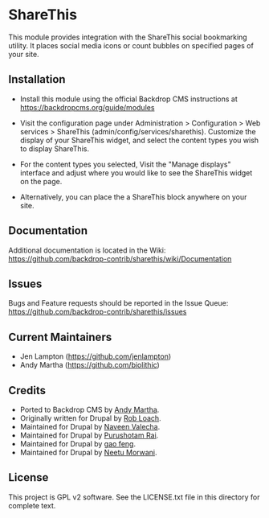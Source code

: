 ShareThis
=========

This module provides integration with the ShareThis social bookmarking utility.
It places social media icons or count bubbles on specified pages of your site.

Installation
------------

- Install this module using the official Backdrop CMS instructions at
  https://backdropcms.org/guide/modules

- Visit the configuration page under Administration > Configuration >
  Web services > ShareThis (admin/config/services/sharethis). Customize the
  display of your ShareThis widget, and select the content types you wish to
  display ShareThis.

- For the content types you selected, Visit the "Manage displays" interface
  and adjust where you would like to see the ShareThis widget on the page.

- Alternatively, you can place the a ShareThis block anywhere on your site.

Documentation
-------------

Additional documentation is located in the Wiki:
https://github.com/backdrop-contrib/sharethis/wiki/Documentation

Issues
------

Bugs and Feature requests should be reported in the Issue Queue:
https://github.com/backdrop-contrib/sharethis/issues

Current Maintainers
-------------------

- Jen Lampton (https://github.com/jenlampton)
- Andy Martha (https://github.com/biolithic)

Credits
-------

- Ported to Backdrop CMS by [Andy Martha](https://github.com/biolithic).
- Originally written for Drupal by [Rob Loach](https://www.backdrop.org/u/robloach).
- Maintained for Drupal by [Naveen Valecha](https://www.drupal.org/u/naveenvalecha).
- Maintained for Drupal by [Purushotam Rai](https://www.drupal.org/u/purushotamrai).
- Maintained for Drupal by [gao feng](https://www.drupal.org/u/gaofengzzz).
- Maintained for Drupal by [Neetu Morwani](https://www.drupal.org/u/neetu-morwani).

License
-------

This project is GPL v2 software. See the LICENSE.txt file in this directory for
complete text.
